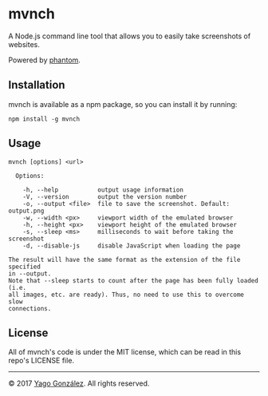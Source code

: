 # mvnch

A Node.js command line tool that allows you to easily take screenshots of
websites.

Powered by [phantom](https://www.npmjs.com/package/phantom).

## Installation

mvnch is available as a npm package, so you can install it by running:

    npm install -g mvnch

## Usage

    mvnch [options] <url>

      Options:

        -h, --help           output usage information
        -V, --version        output the version number
        -o, --output <file>  file to save the screenshot. Default: output.png
        -w, --width <px>     viewport width of the emulated browser
        -h, --height <px>    viewport height of the emulated browser
        -s, --sleep <ms>     milliseconds to wait before taking the screenshot
        -d, --disable-js     disable JavaScript when loading the page

    The result will have the same format as the extension of the file specified
    in --output.
    Note that --sleep starts to count after the page has been fully loaded (i.e.
    all images, etc. are ready). Thus, no need to use this to overcome slow
    connections.

## License

All of mvnch's code is under the MIT license, which can be read in this
repo's LICENSE file.
 
---

&copy; 2017 [Yago González](https://github.com/YagoGG). All rights reserved.
